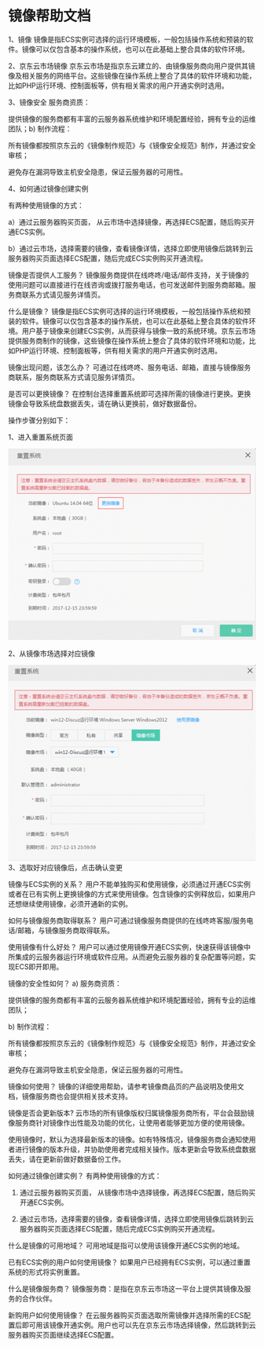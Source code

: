# 镜像帮助文档
1、镜像 
镜像是指ECS实例可选择的运行环境模板，一般包括操作系统和预装的软件。镜像可以仅包含基本的操作系统，也可以在此基础上整合具体的软件环境。 

2、京东云市场镜像
京东云市场是指京东云建立的、由镜像服务商向用户提供其镜像及相关服务的网络平台。这些镜像在操作系统上整合了具体的软件环境和功能，比如PHP运行环境、控制面板等，供有相关需求的用户开通实例时选用。

3、镜像安全
服务商资质：

提供镜像的服务商都有丰富的云服务器系统维护和环境配置经验，拥有专业的运维团队；b) 制作流程：

所有镜像都按照京东云的《镜像制作规范》与《镜像安全规范》制作，并通过安全审核；

避免存在漏洞导致主机安全隐患，保证云服务器的可用性。

4、如何通过镜像创建实例

有两种使用镜像的方式：

a）通过云服务器购买页面， 从云市场中选择镜像，再选择ECS配置，随后购买开通ECS实例。

b）通过云市场，选择需要的镜像，查看镜像详情，选择立即使用镜像后跳转到云服务器购买页面选择ECS配置，随后完成ECS实例购买开通流程。

镜像是否提供人工服务？
镜像服务商提供在线咚咚/电话/邮件支持，关于镜像的使用问题可以直接进行在线咨询或拨打服务电话，也可发送邮件到服务商邮箱。服务商联系方式请见服务详情页。

什么是镜像？
镜像是指ECS实例可选择的运行环境模板，一般包括操作系统和预装的软件。镜像可以仅包含基本的操作系统，也可以在此基础上整合具体的软件环境。用户基于镜像来创建ECS实例，从而获得与镜像一致的系统环境。京东云市场提供服务商制作的镜像，这些镜像在操作系统上整合了具体的软件环境和功能，比如PHP运行环境、控制面板等，供有相关需求的用户开通实例时选用。

镜像出现问题，该怎么办？
可通过在线咚咚、服务电话、邮箱，直接与镜像服务商联系，服务商联系方式请见服务详情页。

是否可以更换镜像？
在控制台选择重置系统即可选择所需的镜像进行更换。更换镜像会导致系统盘数据丢失，请在确认更换前，做好数据备份。

操作步骤分别如下：

1、进入重置系统页面

![image](https://github.com/jdcloudcom/cn/blob/edit/documentation/Marketplace/Marketplace/MarketPlace-Image/%E9%95%9C%E5%83%8F%E5%B8%AE%E5%8A%A91.png)


2、从镜像市场选择对应镜像

![image](https://github.com/jdcloudcom/cn/blob/edit/documentation/Marketplace/Marketplace/MarketPlace-Image/%E9%95%9C%E5%83%8F%E5%B8%AE%E5%8A%A92.png)
3、选取好对应镜像后，点击确认变更

镜像与ECS实例的关系？
用户不能单独购买和使用镜像，必须通过开通ECS实例或者在已有实例上更换镜像的方式来使用镜像。包含镜像的实例释放后，如果用户还想继续使用镜像，必须开通新的实例。

如何与镜像服务商取得联系？
用户可通过镜像服务商提供的在线咚咚客服/服务电话/邮箱，与镜像服务商取得联系。

使用镜像有什么好处？
用户可以通过使用镜像开通ECS实例，快速获得该镜像中所集成的云服务器运行环境或软件应用。从而避免云服务器的复杂配置等问题，实现ECS即开即用。

镜像的安全性如何？
a)     服务商资质：

提供镜像的服务商都有丰富的云服务器系统维护和环境配置经验，拥有专业的运维团队；

b) 制作流程：

所有镜像都按照京东云的《镜像制作规范》与《镜像安全规范》制作，并通过安全审核；

避免存在漏洞导致主机安全隐患，保证云服务器的可用性。

镜像如何使用？
镜像的详细使用帮助，请参考镜像商品页的产品说明及使用文档，镜像服务商也会提供相关技术支持。

镜像是否会更新版本?
云市场的所有镜像版权归属镜像服务商所有，平台会鼓励镜像服务商针对镜像作出性能及功能的优化，让使用者能够更加方便的使用镜像。

使用镜像时，默认为选择最新版本的镜像。如有特殊情况，镜像服务商会通知使用者进行镜像的版本升级，并协助使用者完成相关操作。版本更新会导致系统盘数据丢失，请在更新前做好数据备份工作。

如何通过镜像创建实例？
有两种使用镜像的方式：

1. 通过云服务器购买页面， 从镜像市场中选择镜像，再选择ECS配置，随后购买开通ECS实例。

2. 通过云市场，选择需要的镜像，查看镜像详情，选择立即使用镜像后跳转到云服务器购买页面选择ECS配置，随后完成ECS实例购买开通流程。

什么是镜像的可用地域？
可用地域是指可以使用该镜像开通ECS实例的地域。

已有ECS实例的用户如何使用镜像？
如果用户已经拥有ECS实例，可以通过重置系统的形式将实例重置。

什么是镜像服务商？
镜像服务商：是指在京东云市场这一平台上提供其镜像及服务的合作伙伴。

新购用户如何使用镜像？
在云服务器购买页面选取所需镜像并选择所需的ECS配置后即可用该镜像开通实例。用户也可以先在京东云市场选择镜像，然后跳转到云服务器购买页面继续选择ECS配置。
